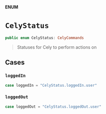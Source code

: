 **ENUM**

# `CelyStatus`

```swift
public enum CelyStatus: CelyCommands
```

> Statuses for Cely to perform actions on

## Cases
### `loggedIn`

```swift
case loggedIn = "CelyStatus.loggedIn.user"
```

### `loggedOut`

```swift
case loggedOut = "CelyStatus.loggedOut.user"
```

